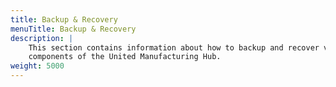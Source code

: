 ```yaml
---
title: Backup & Recovery
menuTitle: Backup & Recovery
description: |
    This section contains information about how to backup and recover various
    components of the United Manufacturing Hub.
weight: 5000
---
```


